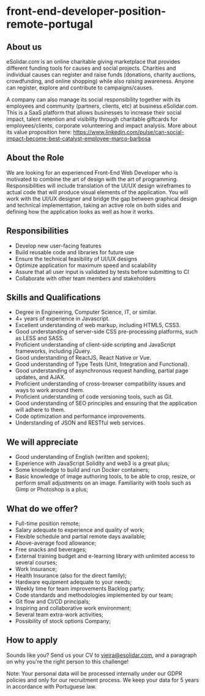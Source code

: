 # front-end-developer-position-remote-portugal

## About us
eSolidar.com is an online charitable giving marketplace that provides different funding tools for causes and social projects. Charities and individual causes can register and raise funds (donations, charity auctions, crowdfunding, and online shopping) while also raising awareness. Anyone can register, explore and contribute to campaigns/causes.

A company can also manage its social responsibility together with its employees and community (partners, clients, etc) at business.eSolidar.com. This is a SaaS platform that allows businesses to increase their social impact, talent retention and visibility through charitable giftcards for employees/clients, corporate volunteering and impact analysis. More about its value proposition here: https://www.linkedin.com/pulse/can-social-impact-become-best-catalyst-employee-marco-barbosa

## About the Role
We are looking for an experienced Front-End Web Developer who is motivated to combine the art of design with the art of programming. Responsibilities will include translation of the UI/UX design wireframes to actual code that will produce visual elements of the application. You will work with the UI/UX designer and bridge the gap between graphical design and technical implementation, taking an active role on both sides and defining how the application looks as well as how it works.

## Responsibilities
- Develop new user-facing features
- Build reusable code and libraries for future use
- Ensure the technical feasibility of UI/UX designs
- Optimize application for maximum speed and scalability
- Assure that all user input is validated by tests before submitting to CI
- Collaborate with other team members and stakeholders

## Skills and Qualifications		
- Degree in Engineering, Computer Science, IT, or similar.
- 4+ years of experience in Javascript.
- Excellent understanding of web markup, including HTML5, CSS3.
- Good understanding of server-side CSS pre-processing platforms, such as LESS and SASS.
- Proficient understanding of client-side scripting and JavaScript frameworks, including jQuery.
- Good understanding of ReactJS, React Native or Vue.
- Good understanding of Type Tests (Unit, Integration and Functional).
- Good understanding of asynchronous request handling, partial page updates, and AJAX.
- Proficient understanding of cross-browser compatibility issues and ways to work around them.
- Proficient understanding of code versioning tools, such as Git.
- Good understanding of SEO principles and ensuring that the application will adhere to them.
- Code optimization and performance improvements.
- Understanding of JSON and RESTful web services.

## We will appreciate 
- Good understanding of English (written and spoken);
- Experience with JavaScript Solidity and web3 is a great plus;
- Some knowledge to build and run Docker containers;
- Basic knowledge of image authoring tools, to be able to crop, resize, or perform small adjustments on an image. Familiarity with tools such as Gimp or Photoshop is a plus;

## What do we offer?
- Full-time position remote;
- Salary adequate to experience and quality of work;
- Flexible schedule and partial remote days available;
- Above-average food allowance;
- Free snacks and beverages;
- External training budget and e-learning library with unlimited access to several courses;
- Work Insurance;
- Health Insurance (also for the direct family);
- Hardware equipment adequate to your needs;
- Weekly time for team improvements Backlog party;
- Code standards and methodologies implemented by our team;
- Git flow and CI/CD principals;
- Inspiring and collaborative work environment;
- Several team extra-work activities;
- Possibility of stock options Company;

## How to apply
Sounds like you? Send us your CV to vieira@esolidar.com, and a paragraph on why you're the right person to this challenge!

Note: Your personal data will be processed internally under our GDPR policies and only for our recruitment process. We keep your data for 5 years in accordance with Portuguese law.

